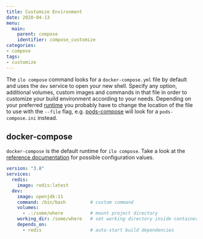 ```yaml
---
title: Customize Environment
date: 2020-04-13
menu:
  main:
    parent: compose
    identifier: compose_customize
categories:
- compose
tags:
- customize
---
```


The `ilo compose` command looks for a `docker-compose.yml` file by default and uses the `dev` service to open your new shell. Specify any option, additional volumes, custom images and commands in that file in order to customize your build environment according to your needs. Depending on your preferred [runtime](../runtimes) you probably have to change the location of the file to use with the `--file` flag, e.g. [pods-compose](https://github.com/abalage/pods-compose) will look for a `pods-compose.ini` instead.

## docker-compose

`docker-compose` is the default runtime for `ilo compose`. Take a look at the [reference documentation](https://docs.docker.com/compose/compose-file/) for possible configuration values.

```yaml
version: "3.8"
services:
  redis:
    image: redis:latest
  dev:
    image: openjdk:11
    command: /bin/bash         # custom command
    volumes:
      - .:/some/where          # mount project directory
    working_dir: /some/where   # set working directory inside container
    depends_on:
      - redis                  # auto-start build dependencies
```
